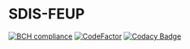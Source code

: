 # SDIS-FEUP
[![BCH compliance](https://bettercodehub.com/edge/badge/jflcarvalho/SDIS-FEUP?branch=project&token=2d8467f22312dd57f5d76ab38592445ef673d7c4)](https://bettercodehub.com/)
[![CodeFactor](https://www.codefactor.io/repository/github/jflcarvalho/sdis-feup/badge)](https://www.codefactor.io/repository/github/jflcarvalho/sdis-feup)
[![Codacy Badge](https://api.codacy.com/project/badge/Grade/322adeafbb664a7995776a14bf2f8c39)](https://www.codacy.com?utm_source=github.com&amp;utm_medium=referral&amp;utm_content=jflcarvalho/SDIS-FEUP&amp;utm_campaign=Badge_Grade)
